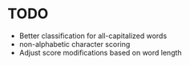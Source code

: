 TODO
====

* Better classification for all-capitalized words
* non-alphabetic character scoring
* Adjust score modifications based on word length
